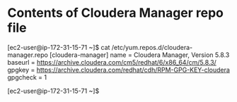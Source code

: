 
# Contents of Cloudera Manager repo file
[ec2-user@ip-172-31-15-71 ~]$ cat /etc/yum.repos.d/cloudera-manager.repo 
[cloudera-manager]
name = Cloudera Manager, Version 5.8.3
baseurl = https://archive.cloudera.com/cm5/redhat/6/x86_64/cm/5.8.3/
gpgkey = https://archive.cloudera.com/redhat/cdh/RPM-GPG-KEY-cloudera
gpgcheck = 1

[ec2-user@ip-172-31-15-71 ~]$ 
